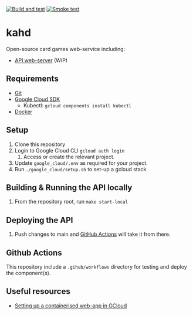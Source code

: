 [![Build and test](https://github.com/Milesjpool/kahd/actions/workflows/build-and-test.yml/badge.svg?branch=main)](https://github.com/Milesjpool/kahd/actions/workflows/build-and-test.yml)
[![Smoke test](https://github.com/Milesjpool/kahd/actions/workflows/smoke-test.yml/badge.svg)](https://github.com/Milesjpool/kahd/actions/workflows/smoke-test.yml)

# kahd
Open-source card games web-service including:
* [API web-server][Kahd API] (WIP)

## Requirements
* [Git]
* [Google Cloud SDK]
  *  Kubectl: `gcloud components install kubectl`
* [Docker]

## Setup
1. Clone this repository
1. Login to Google Cloud CLI `gcloud auth login`
    1.  Access or create the relevant project.
1. Update `google_cloud/.env` as required for your project.
1. Run `./google_cloud/setup.sh` to set-up a gcloud stack

## Building & Running the API locally
1. From the repository root, run `make start-local`

## Deploying the API
1. Push changes to main and [GitHub Actions][GitHub Actions Build] will take it from there.

## Github Actions
This repository include a `.gihub/workflows` directory for testing and deploy the component(s).

## Useful resources
* [Setting up a containerised web-app in GCloud][Containerised web-app tutorial]

[Kahd API]: http://api.kahd.milesjpool.com
[Git]: https://git-scm.com/book/en/v2/Getting-Started-Installing-Git
[Google Cloud SDK]: https://cloud.google.com/sdk/docs/
[Docker]: https://docs.docker.com/install/
[GitHub Actions Build]: https://github.com/Milesjpool/kahd/actions/workflows/build-and-test.yml
[Containerised web-app tutorial]: https://cloud.google.com/kubernetes-engine/docs/tutorials/hello-app
